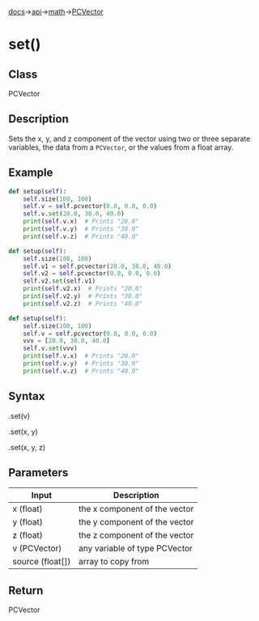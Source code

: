 [docs](/docs/)→[api](/docs/api)→[math](/docs/api/math/)→[PCVector](/docs/api/math/PCVector/PCVector.md)

# set()

## Class

PCVector

## Description

Sets the x, y, and z component of the vector using two or three separate variables, the data from a `PCVector`, or the values from a float array.

## Example

```py
def setup(self):
    self.size(100, 100)
    self.v = self.pcvector(0.0, 0.0, 0.0)
    self.v.set(20.0, 30.0, 40.0)
    print(self.v.x)  # Prints "20.0"
    print(self.v.y)  # Prints "30.0"
    print(self.v.z)  # Prints "40.0"
```

```py
def setup(self):
    self.size(100, 100)
    self.v1 = self.pcvector(20.0, 30.0, 40.0)
    self.v2 = self.pcvector(0.0, 0.0, 0.0)
    self.v2.set(self.v1)
    print(self.v2.x)  # Prints "20.0"
    print(self.v2.y)  # Prints "30.0"
    print(self.v2.z)  # Prints "40.0"
```

```py
def setup(self):
    self.size(100, 100)
    self.v = self.pcvector(0.0, 0.0, 0.0)
    vvv = [20.0, 30.0, 40.0]
    self.v.set(vvv)
    print(self.v.x)  # Prints "20.0"
    print(self.v.y)  # Prints "30.0"
    print(self.v.z)  # Prints "40.0"
```

## Syntax

.set(v)

.set(x, y)

.set(x, y, z)

## Parameters

| Input | Description |
|-------|-------------|
| x	(float) | the x component of the vector |
| y	(float) | the y component of the vector |
| z	(float) | the z component of the vector |
| v	(PCVector) | any variable of type PCVector |
| source	(float[]) | array to copy from |

## Return

PCVector